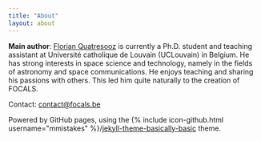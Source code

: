 ```yaml
---
title: "About"
layout: about
---
```


**Main author**: [Florian Quatresooz](https://uclouvain.be/fr/repertoires/florian.quatresooz) is currently a Ph.D. student and teaching assistant at Université catholique de Louvain (UCLouvain) in Belgium. He has strong interests in space science and technology, namely in the fields of astronomy and space communications. He enjoys teaching and sharing his passions with others. This led him quite naturally to the creation of FOCALS.

Contact: [contact@focals.be](mailto:contact@focals.be)

Powered by GitHub pages, using the {% include icon-github.html username="mmistakes" %}/[jekyll-theme-basically-basic](https://github.com/mmistakes/jekyll-theme-basically-basic) theme.
